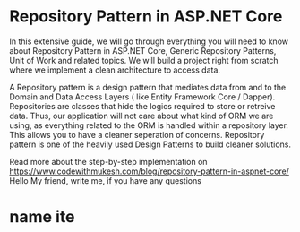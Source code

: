 # Repository Pattern in ASP.NET Core

In this extensive guide, we will go through everything you will need to know about Repository Pattern in ASP.NET Core, Generic Repository Patterns, Unit of Work and related topics. We will build a project right from scratch where we implement a clean architecture to access data.

A Repository pattern is a design pattern that mediates data from and to the Domain and Data Access Layers ( like Entity Framework Core / Dapper). Repositories are classes that hide the logics required to store or retreive data. Thus, our application will not care about what kind of ORM we are using, as everything related to the ORM is handled within a repository layer. This allows you to have a cleaner seperation of concerns. Repository pattern is one of the heavily used Design Patterns to build cleaner solutions.

Read more about the step-by-step implementation on https://www.codewithmukesh.com/blog/repository-pattern-in-aspnet-core/
Hello My friend, write me, if you have any questions
# name ite
